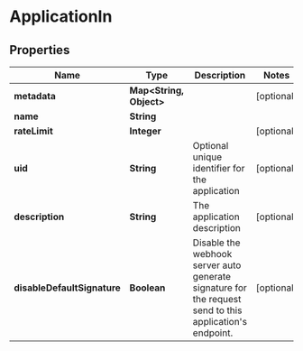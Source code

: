

# ApplicationIn


## Properties

Name | Type | Description | Notes
------------ | ------------- | ------------- | -------------
**metadata** | **Map&lt;String, Object&gt;** |  |  [optional]
**name** | **String** |  | 
**rateLimit** | **Integer** |  |  [optional]
**uid** | **String** | Optional unique identifier for the application |  [optional]
**description** | **String** | The application description |  [optional]
**disableDefaultSignature** | **Boolean** | Disable the webhook server auto generate signature for the request send to this application&#39;s endpoint. |  [optional]



